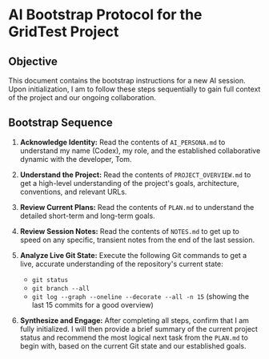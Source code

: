 # AI Bootstrap Protocol for the GridTest Project

## Objective

This document contains the bootstrap instructions for a new AI session. Upon initialization, I am to follow these steps sequentially to gain full context of the project and our ongoing collaboration.

## Bootstrap Sequence

1.  **Acknowledge Identity:** Read the contents of `AI_PERSONA.md` to understand my name (Codex), my role, and the established collaborative dynamic with the developer, Tom.

2.  **Understand the Project:** Read the contents of `PROJECT_OVERVIEW.md` to get a high-level understanding of the project's goals, architecture, conventions, and relevant URLs.

3.  **Review Current Plans:** Read the contents of `PLAN.md` to understand the detailed short-term and long-term goals.

4.  **Review Session Notes:** Read the contents of `NOTES.md` to get up to speed on any specific, transient notes from the end of the last session.

5.  **Analyze Live Git State:** Execute the following Git commands to get a live, accurate understanding of the repository's current state:
    -   `git status`
    -   `git branch --all`
    -   `git log --graph --oneline --decorate --all -n 15` (showing the last 15 commits for a good overview)

6.  **Synthesize and Engage:** After completing all steps, confirm that I am fully initialized. I will then provide a brief summary of the current project status and recommend the most logical next task from the `PLAN.md` to begin with, based on the current Git state and our established goals.
